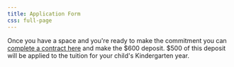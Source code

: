 ```yaml
---
title: Application Form
css: full-page
---
```


Once you have a space and you're ready to make the commitment you can <a href="https://directory.legup.care/childcare/lighthouse-montessori-school">complete a contract here</a> and make the $600 deposit. $500 of this deposit will be applied to the tuition for your child's Kindergarten year.
